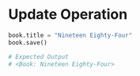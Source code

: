 # Update Operation

```python
book.title = "Nineteen Eighty-Four"
book.save()

# Expected Output
# <Book: Nineteen Eighty-Four>